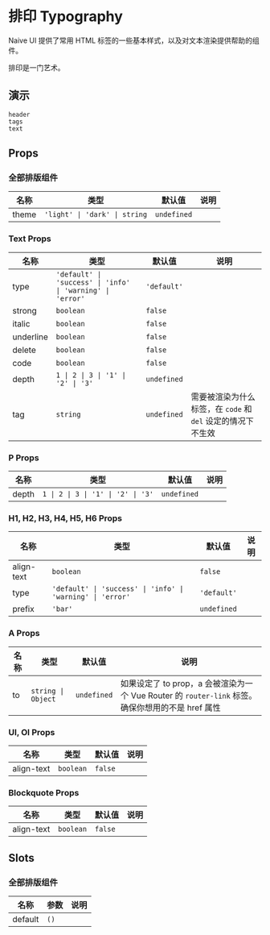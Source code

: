 # 排印 Typography

Naive UI 提供了常用 HTML 标签的一些基本样式，以及对文本渲染提供帮助的组件。

排印是一门艺术。

## 演示

```demo
header
tags
text
```

## Props

### 全部排版组件

| 名称  | 类型                          | 默认值      | 说明 |
| ----- | ----------------------------- | ----------- | ---- |
| theme | `'light' \| 'dark' \| string` | `undefined` |      |

### Text Props

| 名称 | 类型 | 默认值 | 说明 |
| --- | --- | --- | --- |
| type | `'default' \| 'success' \| 'info' \| 'warning' \| 'error'` | `'default'` |  |
| strong | `boolean` | `false` |  |
| italic | `boolean` | `false` |  |
| underline | `boolean` | `false` |  |
| delete | `boolean` | `false` |  |
| code | `boolean` | `false` |  |
| depth | `1 \| 2 \| 3 \| '1' \| '2' \| '3'` | `undefined` |  |
| tag | `string` | `undefined` | 需要被渲染为什么标签，在 `code` 和 `del` 设定的情况下不生效 |

### P Props

| 名称  | 类型                               | 默认值      | 说明 |
| ----- | ---------------------------------- | ----------- | ---- |
| depth | `1 \| 2 \| 3 \| '1' \| '2' \| '3'` | `undefined` |      |

### H1, H2, H3, H4, H5, H6 Props

| 名称 | 类型 | 默认值 | 说明 |
| --- | --- | --- | --- |
| align-text | `boolean` | `false` |  |
| type | `'default' \| 'success' \| 'info' \| 'warning' \| 'error'` | `'default'` |  |
| prefix | `'bar'` | `undefined` |  |

### A Props

| 名称 | 类型 | 默认值 | 说明 |
| --- | --- | --- | --- |
| to | `string \| Object` | `undefined` | 如果设定了 to prop，a 会被渲染为一个 Vue Router 的 `router-link` 标签。确保你想用的不是 href 属性 |

### Ul, Ol Props

| 名称       | 类型      | 默认值  | 说明 |
| ---------- | --------- | ------- | ---- |
| align-text | `boolean` | `false` |      |

### Blockquote Props

| 名称       | 类型      | 默认值  | 说明 |
| ---------- | --------- | ------- | ---- |
| align-text | `boolean` | `false` |      |

## Slots

### 全部排版组件

| 名称    | 参数 | 说明 |
| ------- | ---- | ---- |
| default | `()` |      |
